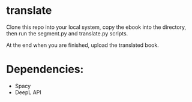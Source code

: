 # translate

Clone this repo into your local system, copy the ebook into the directory, then run the segment.py and translate.py scripts.

At the end when you are finished, upload the translated book.

# Dependencies:

- Spacy
- DeepL API

